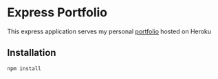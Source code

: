 # Express Portfolio

This express application serves my personal [portfolio](https://www.nick-east.com) hosted on Heroku


## Installation

```bash
npm install
```
